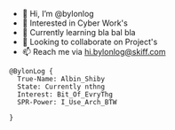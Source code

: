 - 👋 Hi, I’m @bylonlog
- 👀 Interested in Cyber Work's
- 🌱 Currently learning bla bal bla
- 💞️ Looking to collaborate on Project's
- 📫 Reach me via hi.bylonlog@skiff.com


```
@BylonLog { 
  True-Name: Albin_Shiby
  State: Currently nthng 
  Interest: Bit_Of_EvryThg
  SPR-Power: I_Use_Arch_BTW
  
}
```


<!---
bylonlog/bylonlog is a ✨ special ✨ repository because its `README.md` (this file) appears on your GitHub profile.
You can click the Preview link to take a look at your changes.
--->
